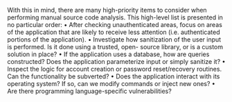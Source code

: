 


With this in mind, there are many high-priority items to consider when performing manual source
code analysis. This high-level list is presented in no particular order:
• After checking unauthenticated areas, focus on areas of the application that are likely to receive
less attention (i.e. authenticated portions of the application).
• Investigate how sanitization of the user input is performed. Is it done using a trusted, open-
source library, or is a custom solution in place?
• If the application uses a database, how are queries constructed? Does the application
parameterize input or simply sanitize it?
• Inspect the logic for account creation or password reset/recovery routines. Can the functionality
be subverted?
• Does the application interact with its operating system? If so, can we modify commands or
inject new ones?
• Are there programming language-specific vulnerabilities?
